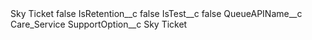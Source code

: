 <?xml version="1.0" encoding="UTF-8"?>
<CustomMetadata xmlns="http://soap.sforce.com/2006/04/metadata" xmlns:xsi="http://www.w3.org/2001/XMLSchema-instance" xmlns:xsd="http://www.w3.org/2001/XMLSchema">
    <label>Sky Ticket</label>
    <protected>false</protected>
    <values>
        <field>IsRetention__c</field>
        <value xsi:type="xsd:boolean">false</value>
    </values>
    <values>
        <field>IsTest__c</field>
        <value xsi:type="xsd:boolean">false</value>
    </values>
    <values>
        <field>QueueAPIName__c</field>
        <value xsi:type="xsd:string">Care_Service</value>
    </values>
    <values>
        <field>SupportOption__c</field>
        <value xsi:type="xsd:string">Sky Ticket</value>
    </values>
</CustomMetadata>
